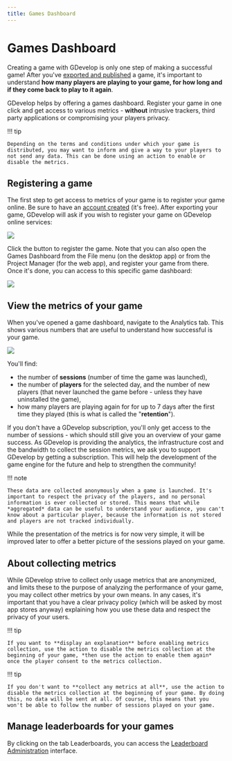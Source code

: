 ```yaml
---
title: Games Dashboard
---
```

# Games Dashboard

Creating a game with GDevelop is only one step of making a successful game! After you've [exported and published](/gdevelop5/publishing) a game, it's important to understand **how many players are playing to your game, for how long and if they come back to play to it again**.

GDevelop helps by offering a games dashboard. Register your game in one click and get access to various metrics - **without** intrusive trackers, third party applications or compromising your players privacy.

!!! tip

    Depending on the terms and conditions under which your game is distributed, you may want to inform and give a way to your players to not send any data. This can be done using an action to enable or disable the metrics.

## Registering a game

The first step to get access to metrics of your game is to register your game online. Be sure to have an [account created](/gdevelop5/interface/profile) (it's free). After exporting your game, GDevelop will ask if you wish to register your game on GDevelop online services:

![](/gdevelop5/interface/games-dashboard/pasted/20201125-191326.png)

Click the button to register the game. Note that you can also open the Games Dashboard from the File menu (on the desktop app) or from the Project Manager (for the web app), and register your game from there.
Once it's done, you can access to this specific game dashboard:

![](/gdevelop5/interface/games-dashboard/pasted/20201125-191509.png)

## View the metrics of your game

When you've opened a game dashboard, navigate to the Analytics tab. This shows various numbers that are useful to understand how successful is your game.

![](/gdevelop5/interface/games-dashboard/pasted/20201125-192056.png)

You'll find:

* the number of **sessions** (number of time the game was launched),
* the number of **players** for the selected day, and the number of new players (that never launched the game before - unless they have uninstalled the game),
* how many players are playing again for for up to 7 days after the first time they played (this is what is called the "**retention**").

If you don't have a GDevelop subscription, you'll only get access to the number of sessions - which should still give you an overview of your game success. As GDevelop is providing the analytics, the infrastructure cost and the bandwidth to collect the session metrics, we ask you to support GDevelop by getting a subscription. This will help the development of the game engine for the future and help to strengthen the community!

!!! note

    These data are collected anonymously when a game is launched. It's important to respect the privacy of the players, and no personal information is ever collected or stored. This means that while *aggregated* data can be useful to understand your audience, you can't know about a particular player, because the information is not stored and players are not tracked individually.

While the presentation of the metrics is for now very simple, it will be improved later to offer a better picture of the sessions played on your game.

## About collecting metrics

While GDevelop strive to collect only usage metrics that are anonymized, and limits these to the purpose of analyzing the performance of your game, you may collect other metrics by your own means. In any cases, it's important that you have a clear privacy policy (which will be asked by most app stores anyway) explaining how you use these data and respect the privacy of your users.

!!! tip

    If you want to **display an explanation** before enabling metrics collection, use the action to disable the metrics collection at the beginning of your game, *then use the action to enable them again* once the player consent to the metrics collection.

!!! tip

    If you don't want to **collect any metrics at all**, use the action to disable the metrics collection at the beginning of your game. By doing this, no data will be sent at all. Of course, this means that you won't be able to follow the number of sessions played on your game.

## Manage leaderboards for your games

By clicking on the tab Leaderboards, you can access the [Leaderboard Administration](/gdevelop5/interface/games-dashboard/leaderboard-administration) interface.